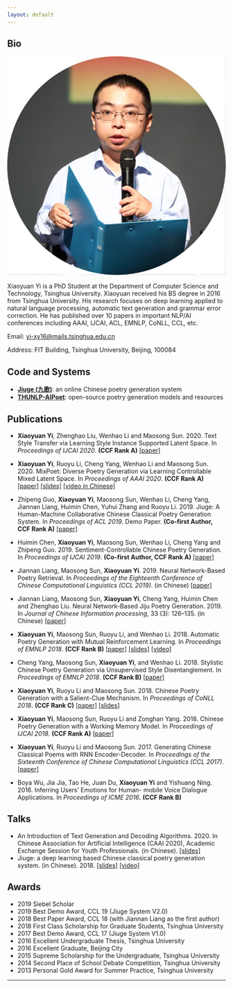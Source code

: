 ```yaml
---
layout: default
---
```


## Bio

<img class="profile-picture" src="me.jpg">

Xiaoyuan Yi is a PhD Student at the Department of Computer Science and Technology, Tsinghua University. Xiaoyuan received his BS degree in 2016 from Tsinghua University. His research focuses on deep learning applied to natural language processing, automatic text generation and grammar error correction. He has published over 10 papers in important NLP/AI conferences including AAAI, IJCAI, ACL, EMNLP, CoNLL, CCL, etc.

Email: yi-xy16@mails.tsinghua.edu.cn

Address: FIT Building, Tsinghua University, Beijing, 100084

## Code and Systems

* [**Jiuge (九歌)**](http://jiuge.thunlp.org/): an online Chinese poetry generation system
* [**THUNLP-AIPoet**](https://github.com/THUNLP-AIPoet): open-source poetry generation models and resources

## Publications

* **Xiaoyuan Yi**, Zhenghao Liu, Wenhao Li and Maosong Sun. 2020. Text Style Transfer via Learning Style
Instance Supported Latent Space. In *Proceedings of IJCAI 2020*. **(CCF Rank A)** [[paper]](papers/ijcai20_styins.pdf)

* **Xiaoyuan Yi**, Ruoyu Li, Cheng Yang, Wenhao Li and Maosong Sun. 2020. MixPoet: Diverse Poetry
Generation via Learning Controllable Mixed Latent Space. In *Proceedings of AAAI 2020*. **(CCF Rank A)** [[paper]](papers/aaai20_mixpoet.pdf) [[slides]](slides/mixpoet.pdf) [[video in Chinese]](https://www.bilibili.com/video/BV1Sz4y1Q7WM)

* Zhipeng Guo, **Xiaoyuan Yi**, Maosong Sun, Wenhao Li, Cheng Yang, Jiannan Liang, Huimin Chen,
Yuhui Zhang and Ruoyu Li. 2019. Jiuge: A Human-Machine Collaborative Chinese Classical Poetry
Generation System. In *Proceedings of ACL 2019*. Demo Paper. **(Co-first Author, CCF Rank A)** [[paper]](papers/acl19_demo.pdf)

* Huimin Chen, **Xiaoyuan Yi**, Maosong Sun, Wenhao Li, Cheng Yang and Zhipeng Guo. 2019.
Sentiment-Controllable Chinese Poetry Generation. In *Proceedings of IJCAI 2019*. **(Co-first Author, CCF Rank A)** [[paper]](papers/ijcai19_sentiment.pdf)

* Jiannan Liang, Maosong Sun, **Xiaoyuan Yi**. 2019. Neural Network-Based Poetry Retrieval. In *Proceedings of the
Eighteenth Conference of Chinese Computational Linguistics (CCL 2019)*. (in Chinese) [[paper]](papers/ccl19_poetryir.pdf)

* Jiannan Liang, Maosong Sun, **Xiaoyuan Yi**, Cheng Yang, Huimin Chen and Zhenghao Liu. Neural Network-Based
Jiju Poetry Generation. 2019. In *Journal of Chinese Information processing*, 33 (3): 126–135. (in Chinese) [[paper]](papers/jiju.pdf)

* **Xiaoyuan Yi**, Maosong Sun, Ruoyu Li, and Wenhao Li. 2018. Automatic Poetry Generation with Mutual
Reinforcement Learning. In *Proceedings of EMNLP 2018*. **(CCF Rank B)** [[paper]](papers/emnlp18_mrl.pdf) [[slides]](slides/mrlpoetry.pdf) [[video]](https://vimeo.com/305925622)

* Cheng Yang, Maosong Sun, **Xiaoyuan Yi**, and Wenhao Li. 2018. Stylistic Chinese Poetry Generation via
Unsupervised Style Disentanglement. In *Proceedings of EMNLP 2018*. **(CCF Rank B)** [[paper]](papers/emnlp18_uspg.pdf)

* **Xiaoyuan Yi**, Ruoyu Li and Maosong Sun. 2018. Chinese Poetry Generation with a Salient-Clue Mechanism. In *Proceedings of CoNLL 2018*. **(CCF Rank C)** [[paper]](papers/conll18_salinet.pdf) [[slides]](slides/salientclue.pdf)

* **Xiaoyuan Yi**, Maosong Sun, Ruoyu Li and Zonghan Yang. 2018. Chinese Poetry Generation with a Working
Memory Model. In *Proceedings of IJCAI 2018*. **(CCF Rank A)** [[paper]](papers/ijcai18_wm.pdf)

* **Xiaoyuan Yi**, Ruoyu Li and Maosong Sun. 2017. Generating Chinese Classical Poems with RNN Encoder-Decoder.
In *Proceedings of the Sixteenth Conference of Chinese Computational Linguistics (CCL 2017)*. [[paper]](papers/ccl17_gru.pdf)

* Boya Wu, Jia Jia, Tao He, Juan Du, **Xiaoyuan Yi** and Yishuang Ning. 2016. Inferring Users’ Emotions for Human-
mobile Voice Dialogue Applications. In *Proceedings of ICME 2016*. **(CCF Rank B)**

## Talks
* An Introduction of Text Generation and Decoding Algorithms.  2020. In Chinese Association for Artificial Intelligence (CAAI 2020), Academic Exchange Session for Youth Professionals. (in Chinese).  [[slides]](slides/text_generation.pdf) 
* Jiuge: a deep learning based Chinese classical poetry generation system. (in Chinese). 2018. [[slides]](slides/jiuge.pdf) [[video]](https://mooc.yanxishe.com/open/course/545?=Leiphone)

## Awards

* 2019 Siebel Scholar
* 2019 Best Demo Award, CCL 19 (Jiuge System V2.0)
* 2018 Best Paper Award, CCL 18 (with Jiannan Liang as the first author)
* 2018 First Class Scholarship for Graduate Students, Tsinghua University
* 2017 Best Demo Award, CCL 17 (Jiuge System V1.0)
* 2016 Excellent Undergraduate Thesis, Tsinghua University
* 2016 Excellent Graduate, Beijing City
* 2015 Supreme Scholarship for the Undergraduate, Tsinghua University
* 2014 Second Place of School Debate Competition, Tsinghua University
* 2013 Personal Gold Award for Summer Practice, Tsinghua University

--------------